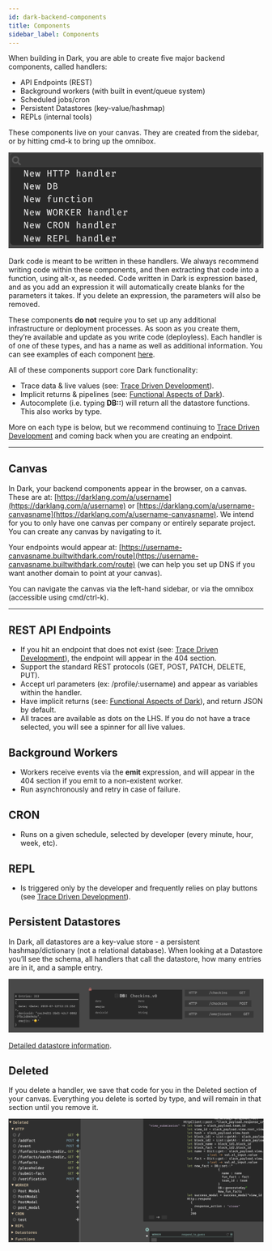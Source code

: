 ```yaml
---
id: dark-backend-components
title: Components
sidebar_label: Components
---
```


When building in Dark, you are able to create five major backend components, called handlers:

- API Endpoints (REST)
- Background workers (with built in event/queue system)
- Scheduled jobs/cron
- Persistent Datastores (key-value/hashmap)
- REPLs (internal tools)

These components live on your canvas. They are created from the sidebar, or by hitting cmd-k to bring up the omnibox.

![assests/backend/image2.png](assets/backend/image2.png)

Dark code is meant to be written in these handlers. We always recommend writing code within these components, and then extracting that code into a function, using alt-x, as needed. Code written in Dark is expression based, and as you add an expression it will automatically create blanks for the parameters it takes. If you delete an expression, the parameters will also be removed.

These components **do not** require you to set up any additional infrastructure or deployment processes. As soon as you create them, they’re available and update as you write code (deployless). Each handler is of one of these types, and has a name as well as additional information. You can see examples of each component [here](https://darklang.com/a/sample-helloworld).

All of these components support core Dark functionality:

- Trace data & live values (see: [Trace Driven Development](trace-driven-development.md)).
- Implicit returns & pipelines (see: [Functional Aspects of Dark](functional-aspects.md)).
- Autocomplete (i.e. typing **DB::**) will return all the datastore functions. This also works by type.

More on each type is below, but we recommend continuing to [Trace Driven Development](trace-driven-development.md) and coming back when you are creating an endpoint.

---

## Canvas

In Dark, your backend components appear in the browser, on a canvas. These are at: [https://darklang.com/a/username](https://darklang.com/a/username) or [https://darklang.com/a/username-canvasname](https://darklang.com/a/username-canvasname). We intend for you to only have one canvas per company or entirely separate project. You can create any canvas by navigating to it.

Your endpoints would appear at: [https://username-canvasname.builtwithdark.com/route](https://username-canvasname.builtwithdark.com/route) (we can help you set up DNS if you want another domain to point at your canvas).

You can navigate the canvas via the left-hand sidebar, or via the omnibox (accessible using cmd/ctrl-k).

---

## REST API Endpoints

- If you hit an endpoint that does not exist (see: [Trace Driven Development](trace-driven-development.md)), the endpoint will appear in the 404 section.
- Support the standard REST protocols (GET, POST, PATCH, DELETE, PUT).
- Accept url parameters (ex: /profile/:username) and appear as variables within the handler.
- Have implicit returns (see: [Functional Aspects of Dark](functional-aspects.md)), and return JSON by default.
- All traces are available as dots on the LHS. If you do not have a trace selected, you will see a spinner for all live values.

## Background Workers

- Workers receive events via the **emit** expression, and will appear in the 404 section if you emit to a non-existent worker.
- Run asynchronously and retry in case of failure.

## CRON

- Runs on a given schedule, selected by developer (every minute, hour, week, etc).

## REPL

- Is triggered only by the developer and frequently relies on play buttons (see [Trace Driven Development](trace-driven-development.md)).

## Persistent Datastores

In Dark, all datastores are a key-value store - a persistent hashmap/dictionary (not a relational database). When looking at a Datastore you’ll see the schema, all handlers that call the datastore, how many entries are in it, and a sample entry.

![assets/backend/image3.png](assets/backend/image3.png)

[Detailed datastore information](datastores.md).

## Deleted

If you delete a handler, we save that code for you in the Deleted section of your canvas. Everything you delete is sorted by type, and will remain in that section until you remove it.

![assets/backend/Screen_Shot_2020-01-07_at_4.00.20_PM.png](assets/backend/Screen_Shot_2020-01-07_at_4.00.20_PM.png)
